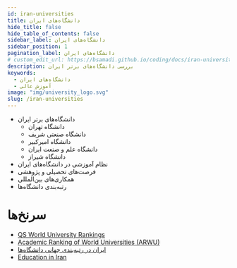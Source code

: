 ```yaml
---
id: iran-universities
title: دانشگاه‌های ایران
hide_title: false
hide_table_of_contents: false
sidebar_label: دانشگاه‌های ایران
sidebar_position: 1
pagination_label: دانشگاه‌های ایران
# custom_edit_url: https://bsamadi.github.io/coding/docs/iran-universities.md
description: بررسی دانشگاه‌های برتر ایران
keywords:
  - دانشگاه‌های ایران
  - آموزش عالی
image: "img/university_logo.svg"
slug: /iran-universities
---
```


- دانشگاه‌های برتر ایران
  - دانشگاه تهران
  - دانشگاه صنعتی شریف
  - دانشگاه امیرکبیر
  - دانشگاه علم و صنعت ایران
  - دانشگاه شیراز
- نظام آموزشی در دانشگاه‌های ایران
- فرصت‌های تحصیلی و پژوهشی
- همکاری‌های بین‌المللی
- رتبه‌بندی دانشگاه‌ها

# سرنخ‌ها

<div dir="auto">

- [QS World University Rankings](https://www.topuniversities.com/qs-world-university-rankings)
- [Academic Ranking of World Universities (ARWU)](http://www.shanghairanking.com/)
- [ایران در رتبه‌بندی جهانی دانشگاه‌ها](https://www.irna.ir/news/84130102/)
- [Education in Iran](https://en.wikipedia.org/wiki/Education_in_Iran)

</div>
